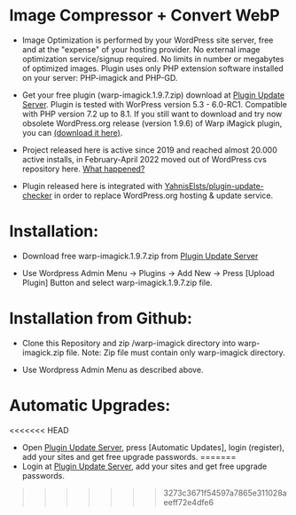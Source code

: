 # Image Compressor + Convert WebP

* Image Optimization is performed by your WordPress site server, free and at the "expense" of your hosting provider. No external image optimization service/signup required. No limits in number or megabytes of optimized images. Plugin uses only PHP extension software installed on your server: PHP-imagick and PHP-GD.

* Get your free plugin (warp-imagick.1.9.7.zip) download at [Plugin Update Server](https://warp-imagick.pagespeed.club/). Plugin is tested with WorPress version 5.3 - 6.0-RC1. Compatible with PHP version 7.2 up to 8.1. If you still want to download and try now obsolete WordPress.org release (version 1.9.6) of Warp iMagick plugin, you can [(download it here)](https://downloads.wordpress.org/plugin/warp-imagick.1.9.6.zip).

* Project released here is active since 2019 and reached almost 20.000 active installs, in February-April 2022 moved out of WordPress cvs repository here. [What happened?](https://wordpress.org/support/topic/what-happened-50/)

* Plugin released here is integrated with [YahnisElsts/plugin-update-checker](https://github.com/YahnisElsts/plugin-update-checker) in order to replace WordPress.org hosting & update service.

# Installation:

* Download free warp-imagick.1.9.7.zip from [Plugin Update Server](https://warp-imagick.pagespeed.club/)

* Use Wordpress Admin Menu -> Plugins -> Add New -> Press [Upload Plugin] Button and select warp-imagick.1.9.7.zip file.

# Installation from Github:

* Clone this Repository and zip /warp-imagick directory into warp-imagick.zip file. Note: Zip file must contain only warp-imagick directory.

* Use Wordpress Admin Menu as described above.

# Automatic Upgrades:

<<<<<<< HEAD
* Open [Plugin Update Server](https://warp-imagick.pagespeed.club/), press [Automatic Updates], login (register), add your sites and get free upgrade passwords.
=======
* Login at [Plugin Update Server](https://warp-imagick.pagespeed.club/), add your sites and get free upgrade passwords.
>>>>>>> 3273c3671f54597a7865e311028aeeff72e4dfe6
